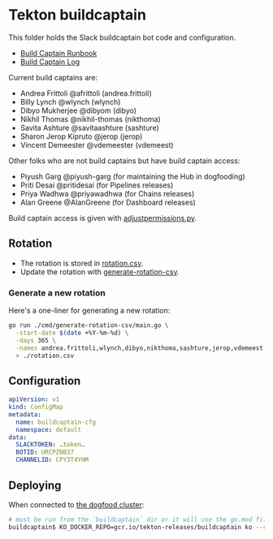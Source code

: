# Tekton buildcaptain

This folder holds the Slack buildcaptain bot code and configuration.

* [Build Captain Runbook](https://docs.google.com/document/d/1QJV0z2bMXdz_BZOkBwfxIP1BiktUb8c1lcifwqxF5wg/edit)
* [Build Captain Log](https://docs.google.com/document/d/1kUzH8SV4coOabXLntPA1QI01lbad3Y1wP5BVyh4qzmk/edit#)

Current build captains are:
- Andrea Frittoli @afrittoli (andrea.frittoli)
- Billy Lynch @wlynch (wlynch)
- Dibyo Mukherjee @dibyom (dibyo)
- Nikhil Thomas @nikhil-thomas (nikthoma)
- Savita Ashture @savitaashture (sashture)
- Sharon Jerop Kipruto @jerop (jerop)
- Vincent Demeester @vdemeester (vdemeest)

Other folks who are not build captains but have build captain access:
- Piyush Garg @piyush-garg (for maintaining the Hub in dogfooding)
- Priti Desai @pritidesai (for Pipelines releases)
- Priya Wadhwa @priyawadhwa (for Chains releases)
- Alan Greene @AlanGreene (for Dashboard releases)

Build captain access is given with [adjustpermissions.py](../../adjustpermissions.py).

## Rotation

* The rotation is stored in [rotation.csv](rotation.csv).
* Update the rotation with [generate-rotation-csv](cmd/generate-rotation-csv).

### Generate a new rotation

Here's a one-liner for generating a new rotation:

```bash
go run ./cmd/generate-rotation-csv/main.go \
  -start-date $(date +%Y-%m-%d) \
  -days 365 \
  -names andrea.frittoli,wlynch,dibyo,nikthoma,sashture,jerop,vdemeest \
  > ./rotation.csv
```

## Configuration

```yaml
apiVersion: v1
kind: ConfigMap
metadata:
  name: buildcaptain-cfg
  namespace: default
data:
  SLACKTOKEN: …token…
  BOTID: URCPZNB37
  CHANNELID: CPY3T4YHM
```

## Deploying

When connected to [the dogfood cluster](https://github.com/tektoncd/plumbing/blob/main/README.md#gcp-projects):

```bash
# must be run from the `buildcaptain` dir or it will use the go.mod file one level up
buildcaptain$ KO_DOCKER_REPO=gcr.io/tekton-releases/buildcaptain ko --context dogfood apply -f config/deployment.yaml
```

